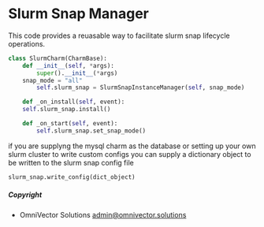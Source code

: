 # Slurm Snap Manager
This code provides a reuasable way to facilitate slurm snap lifecycle operations.

```python
class SlurmCharm(CharmBase):
    def __init__(self, *args):
        super().__init__(*args)
	snap_mode = "all"
        self.slurm_snap = SlurmSnapInstanceManager(self, snap_mode)

    def _on_install(self, event):
	self.slurm_snap.install()

    def _on_start(self, event):
        self.slurm_snap.set_snap_mode()
```

if you are supplyng the mysql charm as the database or setting up your own slurm cluster to write custom configs
you can supply a dictionary object to be written to the slurm snap config file

```python
slurm_snap.write_config(dict_object)
```

##### Copyright
* OmniVector Solutions <admin@omnivector.solutions>
